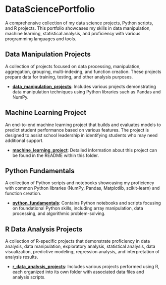 # DataSciencePortfolio
A comprehensive collection of my data science projects, Python scripts, and R projects. This portfolio showcases my skills in data manipulation, machine learning, statistical analysis, and proficiency with various programming languages and tools.

## Data Manipulation Projects
A collection of projects focused on data processing, manipulation, aggregation, grouping, multi-indexing, and function creation. These projects prepare data for training, testing, and other analysis purposes.

- **[data_manipulation_projects](./data_manipulation_projects)**: Includes various projects demonstrating data manipulation techniques using Python libraries such as Pandas and NumPy.

## Machine Learning Project
An end-to-end machine learning project that builds and evaluates models to predict student performance based on various features. The project is designed to assist school leadership in identifying students who may need additional support.

- **[machine_learning_project](./machine_learning_project)**: Detailed information about this project can be found in the README within this folder.

## Python Fundamentals
A collection of Python scripts and notebooks showcasing my proficiency with common Python libraries (NumPy, Pandas, Matplotlib, scikit-learn) and function creation.

- **[python_fundamentals](./python_fundamentals)**: Contains Python notebooks and scripts focusing on foundational Python skills, including array manipulation, data processing, and algorithmic problem-solving.

## R Data Analysis Projects
A collection of R-specific projects that demonstrate proficiency in data analysis, data manipulation, exploratory analysis, statistical analysis, data visualization, predictive modeling, regression analysis, and interpretation of analysis results.

- **[r_data_analysis_projects](./r_data_analysis_projects)**: Includes various projects performed using R, each organized into its own folder with associated data files and analysis scripts.
